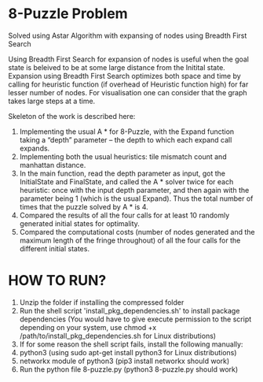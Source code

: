 # 8-Puzzle Problem

Solved using Astar Algorithm with expansing of nodes using Breadth First Search

Using Breadth First Search for expansion of nodes is useful when the goal state is beleived to be at some large distance
from the Initital state.
Expansion using Breadth First Search optimizes both space and time by calling for heuristic function (if overhead of Heuristic function high)
for far lesser number of nodes. 
For visualisation one can consider that the graph takes large steps at a time.

Skeleton of the work is described here:
1. Implementing the usual A * for 8-Puzzle, with the Expand function taking a “depth” parameter –
the depth to which each expand call expands.
2. Implementing both the usual heuristics: tile mismatch count and manhattan distance.
3. In the main function, read the depth parameter as input, got the InitialState and FinalState, and called the A *
solver twice for each heuristic: once with the input depth parameter, and then again with the
parameter being 1 (which is the usual Expand).
Thus the total number of times that the puzzle solved by A * is 4.
4. Compared the results of all the four calls for at least 10 randomly generated initial states for
optimality. 
5. Compared the computational costs (number of nodes generated and the maximum length of the
fringe throughout) of all the four calls for the different initial states.

# HOW TO RUN?
1. Unzip the folder if installing the compressed folder
2. Run the shell script 'install_pkg_dependencies.sh' to install package dependencies (You would have to give execute permission to the script depending on your system, use chmod +x /path/to/install_pkg_dependencies.sh for Linux distributions)
3. If for some reason the shell script fails, install the following manually: 
  1. python3 (using sudo apt-get install python3 for Linux distributions)
  2. networkx module of python3 (pip3 install networkx should work)
  3. Run the python file 8-puzzle.py (python3 8-puzzle.py should work)
  
  


